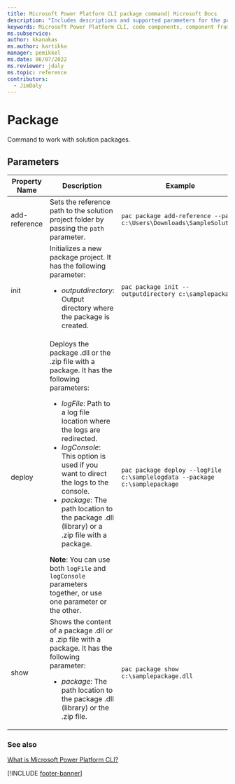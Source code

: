 ```yaml
---
title: Microsoft Power Platform CLI package command| Microsoft Docs
description: "Includes descriptions and supported parameters for the package command."
keywords: Microsoft Power Platform CLI, code components, component framework, CLI
ms.subservice:
author: kkanakas
ms.author: kartikka
manager: pemikkel
ms.date: 06/07/2022
ms.reviewer: jdaly
ms.topic: reference
contributors:
  - JimDaly
---
```


# Package

Command to work with solution packages.

## Parameters

| Property Name | Description                                                                                                                                                                                                                                                                                                                                                                                                                                                                                | Example                                                                    |
| ------------- | ------------------------------------------------------------------------------------------------------------------------------------------------------------------------------------------------------------------------------------------------------------------------------------------------------------------------------------------------------------------------------------------------------------------------------------------------------------------------------------------ | -------------------------------------------------------------------------- |
| add-reference | Sets the reference path to the solution project folder by passing the `path` parameter.                                                                                                                                                                                                                                                                                                                                                                                                    | `pac package add-reference --path c:\Users\Downloads\SampleSolution`       |
| init          | Initializes a new package project. It has the following parameter: <ul><li>_outputdirectory_: Output directory where the package is created.</li></ul>                                                                                                                                                                                                                                                                                                                                     | `pac package init --outputdirectory c:\samplepackage`                      |
| deploy        | Deploys the package .dll or the .zip file with a package. It has the following parameters:<ul><li>_logFile_: Path to a log file location where the logs are redirected. </li><li>_logConsole_: This option is used if you want to direct the logs to the console.</li><li>_package_: The path location to the package .dll (library) or a .zip file with a package.</li></ul>**Note**: You can use both `logFile` and `logConsole` parameters together, or use one parameter or the other. | `pac package deploy --logFile c:\samplelogdata --package c:\samplepackage` |
| show          | Shows the content of a package .dll or a .zip file with a package. It has the following parameter: <ul><li>_package_: The path location to the package .dll (library) or the .zip file.</li></ul>                                                                                                                                                                                                                                                                                          | `pac package show c:\samplepackage.dll`                                    |

### See also

[What is Microsoft Power Platform CLI?](../introduction.md)

[!INCLUDE [footer-banner](../../../includes/footer-banner.md)]
